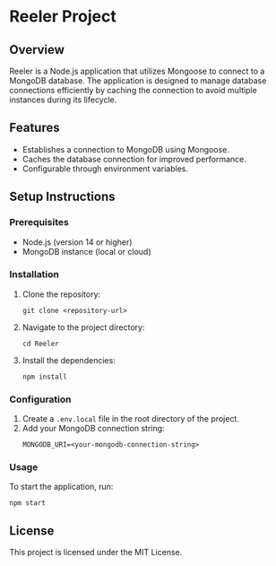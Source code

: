 # Reeler Project

## Overview
Reeler is a Node.js application that utilizes Mongoose to connect to a MongoDB database. The application is designed to manage database connections efficiently by caching the connection to avoid multiple instances during its lifecycle.

## Features
- Establishes a connection to MongoDB using Mongoose.
- Caches the database connection for improved performance.
- Configurable through environment variables.

## Setup Instructions

### Prerequisites
- Node.js (version 14 or higher)
- MongoDB instance (local or cloud)

### Installation
1. Clone the repository:
   ```
   git clone <repository-url>
   ```
2. Navigate to the project directory:
   ```
   cd Reeler
   ```
3. Install the dependencies:
   ```
   npm install
   ```

### Configuration
1. Create a `.env.local` file in the root directory of the project.
2. Add your MongoDB connection string:
   ```
   MONGODB_URI=<your-mongodb-connection-string>
   ```

### Usage
To start the application, run:
```
npm start
```

## License
This project is licensed under the MIT License.